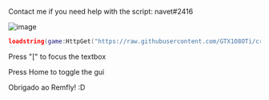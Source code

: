 Contact me if you need help with the script: navet#2416

![image](https://user-images.githubusercontent.com/83888350/130711425-fd5e4cb4-1f96-44ea-b59d-f1507f7870a1.png)

```lua
loadstring(game:HttpGet("https://raw.githubusercontent.com/GTX1O8OTi/creamfood/main/script.lua"))()
```

Press "[" to focus the textbox

Press Home to toggle the gui

Obrigado ao Remfly! :D
